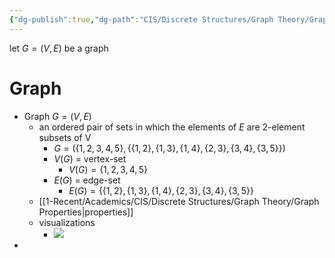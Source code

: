 ```yaml
---
{"dg-publish":true,"dg-path":"CIS/Discrete Structures/Graph Theory/Graph Theory.md","permalink":"/cis/discrete-structures/graph-theory/graph-theory/","created":"2024-03-21T16:44:23.460-04:00","updated":"2025-07-08T10:47:55.353-04:00"}
---
```


let $G=(V,E)$ be a graph
# Graph
- Graph $G=(V,E)$
	- an ordered pair of sets in which the elements of $E$ are 2-element subsets of V
		- $G=(\{1,2,3,4,5\},\{\{1,2\},\{1,3\},\{1,4\},\{2,3\},\{3,4\},\{3,5\}\})$
		- $V(G)$ = vertex-set
			- $V(G)=\{1,2,3,4,5\}$
		- $E(G)$ = edge-set
			- $E(G)=\{\{1,2\},\{1,3\},\{1,4\},\{2,3\},\{3,4\},\{3,5\}\}$
	- [[1-Recent/Academics/CIS/Discrete Structures/Graph Theory/Graph Properties\|properties]]
	- visualizations
		- ![](https://i.imgur.com/MNNwFpx.png)
- 



